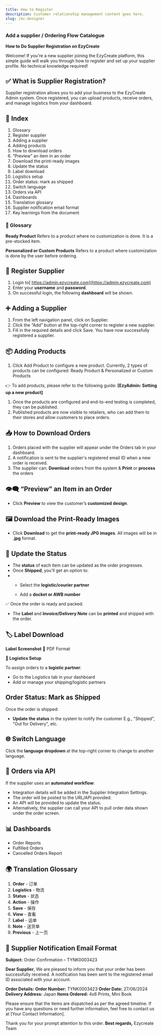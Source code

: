 ```yaml
---
title: How to Register
description: Customer relationship management content goes here.
slug: /ec-designer
---
```

### **Add a supplier / Ordering Flow Catalogue**

**How to Do Supplier Registration on EzyCreate**

Welcome! If you're a new supplier joining the EzyCreate platform, this simple guide will walk you through how to register and set up your supplier profile. No technical knowledge required!

## **✅ What is Supplier Registration?**

Supplier registration allows you to add your business to the EzyCreate Admin system. Once registered, you can upload products, receive orders, and manage logistics from your dashboard.


## **📑 Index**

1. Glossary
2. Register supplier
3. Adding a supplier
4. Adding products
5. How to download orders
6. “Preview” an item in an order
7. Download the print-ready images
8. Update the status
9. Label download
10. Logistics setup
11. Order status: mark as shipped
12. Switch language
13. Orders via API
14. Dashboards
15. Translation glossary
16. Supplier notification email format
17. Key learnings from the document


### **📘 Glossary**

**Ready Product**
 Refers to a product where no customization is done. It is a pre-stocked item.

**Personalized or Custom Products**
 Refers to a product where customization is done by the user before ordering.

## **🔐 Register Supplier**

1. Login to[ https://admin.ezycreate.com](https://admin.ezycreate.com)
2. Enter your **username** and **password**.
3. On successful login, the following **dashboard** will be shown.



## **➕ Adding a Supplier**

1. From the left navigation panel, click on Supplier.
2. Click the “Add” button at the top-right corner to register a new supplier.
3. Fill in the required details and click Save. You have now successfully registered a supplier.



## **📦 Adding Products**

1. Click Add Product to configure a new product.
   Currently, 2 types of products can be configured: Ready Product & Personalized or Custom Products

👉 To add products, please refer to the following guide:
 **\[EzyAdmin: Setting up a new product]**

1. Once the products are configured and end-to-end testing is completed, they can be published.
2. Published products are now visible to retailers, who can add them to their stores and allow customers to place orders.



## **📥 How to Download Orders**

1. Orders placed with the supplier will appear under the Orders tab in your dashboard.
2. A notification is sent to the supplier's registered email ID when a new order is received.
3. The supplier can:
   **Download** orders from the system & **Print** or **process** the orders



## **👁️‍🗨️ “Preview” an Item in an Order**

* Click **Preview** to view the customer’s **customized design**.



## **🖼️ Download the Print-Ready Images**

* Click **Download** to get the **print-ready JPG images**.
   All images will be in **.jpg** format.



## **🔄 Update the Status**

* The **status** of each item can be updated as the order progresses.
* Once **Shipped**, you'll get an option to:
* * Select the **logistic/courier partner**

  * Add a **docket or AWB number**

✅ Once the order is ready and packed:

* The **Label** and **Invoice/Delivery Note** can be **printed** and shipped with the order.



## **🏷️ Label Download**

**Label Screenshot**
 📄 PDF Format

**🚚 Logistics Setup**

To assign orders to a **logistic partner**:

* Go to the Logistics tab in your dashboard
* Add or manage your shipping/logistic partners


## **Order Status: Mark as Shipped**

Once the order is shipped:

* **Update the status** in the system to notify the customer
   E.g., "Shipped", "Out for Delivery", etc.



## **🌐 Switch Language**

Click the **language dropdown** at the top-right corner to change to another language.

## **🔗 Orders via API**

If the supplier uses an **automated workflow**:

* Integration details will be added in the Supplier Integration Settings.
* The order will be posted to the URL/API provided.
* An API will be provided to update the status.
* Alternatively, the supplier can call your API to pull order data shown under the order screen.



## **📊 Dashboards**

* Order Reports
* Fulfilled Orders
* Cancelled Orders Report

## **🌍 Translation Glossary**

1. **Order** - 订单
2. **Logistics** - 物流
3. **Status** - 状态
4. **Action** - 操作
5. **Save** - 保存
6. **View** - 查看
7. **Label** - 运单
8. **Note** - 送货单
9. **Previous** - 上一页



## **📩 Supplier Notification Email Format**

**Subject:** Order Confirmation – TYNK0003423

**Dear Supplier**,
 We are pleased to inform you that your order has been successfully received. A notification has been sent to the registered email ID associated with your account.

**Order Details:**
 **Order Number:** TYNK0003423
 **Order Date:** 27/06/2024
 **Delivery Address:** Japan
 **Items Ordered:** 4x6 Prints, Mini Book

Please ensure that the items are dispatched as per the agreed timeline. If you have any questions or need further information, feel free to contact us at \[Your Contact Information].

Thank you for your prompt attention to this order.
 **Best regards,**
 Ezycreate Team


















![]()
